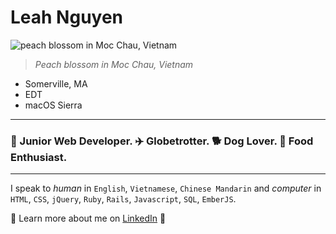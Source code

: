 # Leah Nguyen
![peach blossom in Moc Chau, Vietnam](http://vatc.vn/data/data/TIN%20MOI/mua-hoa-dao-o-moc-chau.jpg) 
> *Peach blossom in Moc Chau, Vietnam*

* Somerville, MA
* EDT
* macOS Sierra

---

### 🌈 Junior Web Developer.  ✈️ Globetrotter.  🐕 Dog Lover.  🍜 Food Enthusiast. 

---
I speak to _human_  in `English`, `Vietnamese`, `Chinese Mandarin` and *computer* in `HTML`, `CSS`, `jQuery`, `Ruby`, `Rails`, `Javascript`, `SQL`, `EmberJS`.

🎈 Learn more about me on [LinkedIn](https://www.linkedin.com/in/leahphuongnguyen/) 🎈
